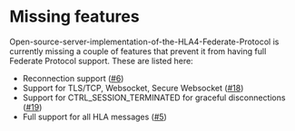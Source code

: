 # Missing features
Open-source-server-implementation-of-the-HLA4-Federate-Protocol is currently missing a couple of features that prevent
it from having full Federate Protocol support. These are listed here:

 * Reconnection support ([#6](https://github.com/HLA4FP-Server-Project/Open-source-server-implementation-of-the-HLA4-Federate-Protocol/issues/6))
 * Support for TLS/TCP, Websocket, Secure Websocket ([#18](https://github.com/HLA4FP-Server-Project/Open-source-server-implementation-of-the-HLA4-Federate-Protocol/issues/18))
 * Support for CTRL_SESSION_TERMINATED for graceful disconnections ([#19](https://github.com/HLA4FP-Server-Project/Open-source-server-implementation-of-the-HLA4-Federate-Protocol/issues/19))
 * Full support for all HLA messages ([#5](https://github.com/HLA4FP-Server-Project/Open-source-server-implementation-of-the-HLA4-Federate-Protocol/issues/5))